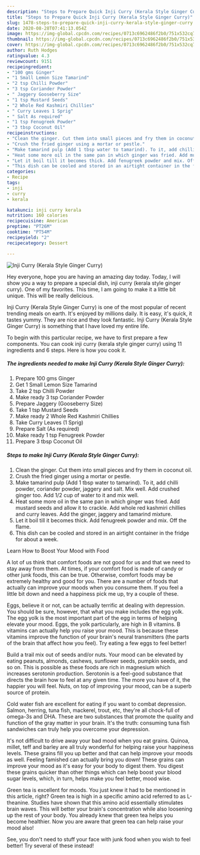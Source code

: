 ```yaml
---
description: "Steps to Prepare Quick Inji Curry (Kerala Style Ginger Curry)"
title: "Steps to Prepare Quick Inji Curry (Kerala Style Ginger Curry)"
slug: 1478-steps-to-prepare-quick-inji-curry-kerala-style-ginger-curry
date: 2020-08-28T07:41:13.054Z
image: https://img-global.cpcdn.com/recipes/0713c6962486f2b0/751x532cq70/inji-curry-kerala-style-ginger-curry-recipe-main-photo.jpg
thumbnail: https://img-global.cpcdn.com/recipes/0713c6962486f2b0/751x532cq70/inji-curry-kerala-style-ginger-curry-recipe-main-photo.jpg
cover: https://img-global.cpcdn.com/recipes/0713c6962486f2b0/751x532cq70/inji-curry-kerala-style-ginger-curry-recipe-main-photo.jpg
author: Ruth Hodges
ratingvalue: 4.3
reviewcount: 9151
recipeingredient:
- "100 gms Ginger"
- "1 Small Lemon Size Tamarind"
- "2 tsp Chilli Powder"
- "3 tsp Coriander Powder"
- " Jaggery Gooseberry Size"
- "1 tsp Mustard Seeds"
- "2 Whole Red Kashmiri Chillies"
- " Curry Leaves 1 Sprig"
- " Salt As required"
- "1 tsp Fenugreek Powder"
- "3 tbsp Coconut Oil"
recipeinstructions:
- "Clean the ginger. Cut them into small pieces and fry them in coconut oil."
- "Crush the fried ginger using a mortar or pestle."
- "Make tamarind pulp (Add 1 tbsp water to tamarind). To it, add chilli powder, coriander powder, jaggery and salt. Mix well. Add crushed ginger too. Add 1/2 cup of water to it and mix well."
- "Heat some more oil in the same pan in which ginger was fried. Add mustard seeds and allow it to crackle. Add whole red kashmiri chillies and curry leaves. Add the ginger, jaggery and tamarind mixture."
- "Let it boil till it becomes thick. Add fenugreek powder and mix. Off the flame."
- "This dish can be cooled and stored in an airtight container in the fridge for about a week."
categories:
- Recipe
tags:
- inji
- curry
- kerala

katakunci: inji curry kerala 
nutrition: 160 calories
recipecuisine: American
preptime: "PT26M"
cooktime: "PT54M"
recipeyield: "2"
recipecategory: Dessert

---
```



![Inji Curry (Kerala Style Ginger Curry)](https://img-global.cpcdn.com/recipes/0713c6962486f2b0/751x532cq70/inji-curry-kerala-style-ginger-curry-recipe-main-photo.jpg)

Hey everyone, hope you are having an amazing day today. Today, I will show you a way to prepare a special dish, inji curry (kerala style ginger curry). One of my favorites. This time, I am going to make it a little bit unique. This will be really delicious.

Inji Curry (Kerala Style Ginger Curry) is one of the most popular of recent trending meals on earth. It's enjoyed by millions daily. It is easy, it's quick, it tastes yummy. They are nice and they look fantastic. Inji Curry (Kerala Style Ginger Curry) is something that I have loved my entire life.




To begin with this particular recipe, we have to first prepare a few components. You can cook inji curry (kerala style ginger curry) using 11 ingredients and 6 steps. Here is how you cook it.

<!--inarticleads1-->

##### The ingredients needed to make Inji Curry (Kerala Style Ginger Curry):

1. Prepare 100 gms Ginger
1. Get 1 Small Lemon Size Tamarind
1. Take 2 tsp Chilli Powder
1. Make ready 3 tsp Coriander Powder
1. Prepare  Jaggery (Gooseberry Size)
1. Take 1 tsp Mustard Seeds
1. Make ready 2 Whole Red Kashmiri Chillies
1. Take  Curry Leaves (1 Sprig)
1. Prepare  Salt (As required)
1. Make ready 1 tsp Fenugreek Powder
1. Prepare 3 tbsp Coconut Oil




<!--inarticleads2-->

##### Steps to make Inji Curry (Kerala Style Ginger Curry):

1. Clean the ginger. Cut them into small pieces and fry them in coconut oil.
1. Crush the fried ginger using a mortar or pestle.
1. Make tamarind pulp (Add 1 tbsp water to tamarind). To it, add chilli powder, coriander powder, jaggery and salt. Mix well. Add crushed ginger too. Add 1/2 cup of water to it and mix well.
1. Heat some more oil in the same pan in which ginger was fried. Add mustard seeds and allow it to crackle. Add whole red kashmiri chillies and curry leaves. Add the ginger, jaggery and tamarind mixture.
1. Let it boil till it becomes thick. Add fenugreek powder and mix. Off the flame.
1. This dish can be cooled and stored in an airtight container in the fridge for about a week.




Learn How to Boost Your Mood with Food


A lot of us think that comfort foods are not good for us and that we need to stay away from them. At times, if your comfort food is made of candy or other junk foods, this can be true. Otherwise, comfort foods may be extremely healthy and good for you. There are a number of foods that actually can improve your moods when you consume them. If you feel a little bit down and need a happiness pick me up, try a couple of these.

Eggs, believe it or not, can be actually terrific at dealing with depression. You should be sure, however, that what you make includes the egg yolk. The egg yolk is the most important part of the egg in terms of helping elevate your mood. Eggs, the yolk particularly, are high in B vitamins. B vitamins can actually help you raise your mood. This is because these vitamins improve the function of your brain's neural transmitters (the parts of the brain that affect how you feel). Try eating a few eggs to feel better!

Build a trail mix out of seeds and/or nuts. Your mood can be elevated by eating peanuts, almonds, cashews, sunflower seeds, pumpkin seeds, and so on. This is possible as these foods are rich in magnesium which increases serotonin production. Serotonin is a feel-good substance that directs the brain how to feel at any given time. The more you have of it, the happier you will feel. Nuts, on top of improving your mood, can be a superb source of protein.

Cold water fish are excellent for eating if you want to combat depression. Salmon, herring, tuna fish, mackerel, trout, etc, they're all chock-full of omega-3s and DHA. These are two substances that promote the quality and function of the gray matter in your brain. It's the truth: consuming tuna fish sandwiches can truly help you overcome your depression. 

It's not difficult to drive away your bad mood when you eat grains. Quinoa, millet, teff and barley are all truly wonderful for helping raise your happiness levels. These grains fill you up better and that can help improve your moods as well. Feeling famished can actually bring you down! These grains can improve your mood as it's easy for your body to digest them. You digest these grains quicker than other things which can help boost your blood sugar levels, which, in turn, helps make you feel better, mood wise.

Green tea is excellent for moods. You just knew it had to be mentioned in this article, right? Green tea is high in a specific amino acid referred to as L-theanine. Studies have shown that this amino acid essentially stimulates brain waves. This will better your brain's concentration while also loosening up the rest of your body. You already knew that green tea helps you become healthier. Now you are aware that green tea can help raise your mood also!

See, you don't need to stuff your face with junk food when you wish to feel better! Try several of these instead!

